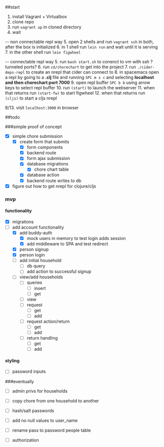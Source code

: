##start

1. install Vagrant + Virtualbox 
2. clone repo
3. run `vagrant up` in cloned directory
4. wait

-- non connectable repl way
5. open 2 shells and run `vagrant ssh` in both, after the box is initialized
6. in 1 shell run `lein run` and wait until it is serving
7. in the other shell run `lein figwheel` 

-- connectable repl way
5. run `bash start.sh` to conenct to vm with ssh ?tunneled ports?
6. run `cd/chorechart` to get into the project
7. run `./cider-deps-repl` to create an nrepl that cider can connect to
8. in spacemacs open a repl by going to a **.clj** file and running `SPC m s c` and selecting **localhost and  then chorechart:port 7000**
9. open repl buffer `SPC b b` using arrow keys to select repl buffer
10. run `(start)` to launch the webserver
11. when that returns run `(start-fw)` to start figwheel
12. when that returns run `(cljs)` to start a cljs nrepl

8/13. visit `localhost:3000` in browser

##todo

###simple proof of concept
- [x] simple chore submission
  - [x] create form that submits
    - [x] form components
    - [x] backend route
    - [x] form ajax submission
    - [x] database migrations
      - [x] chore chart table
    - [x] database action
    - [x] backend route writes to db
      
- [x] figure out how to get nrepl for clojure/cljs

### mvp
#### functionality
- [x] migrations
- [ ] add account functionality
  - [x] add buddy-auth
    - [x] mock users in memory to test login adds session
    - [x] add middleware to SPA and test redirect
  - [x] person signup
  - [x] person login
  - [ ] add initial household 
    - [ ] db query
    - [ ] add action to successful signup
  - [ ] view/add households
    - [ ] queries
      - [ ] insert
      - [ ] get 
    - [ ] view
    - [ ] request
      - [ ] get
      - [ ] add
    - [ ] request action/return
      - [ ] get
      - [ ] add
    - [ ] return handling
      - [ ] get
      - [ ] add
#### styling
- [ ] password inputs
    
###eventually

 - [ ] admin privs for households
 - [ ] copy chore from one household to another
 - [ ] hash/salt passwords
 - [ ] add no null values to user_name
 - [ ] rename pass to password people table
 - [ ] authorization

